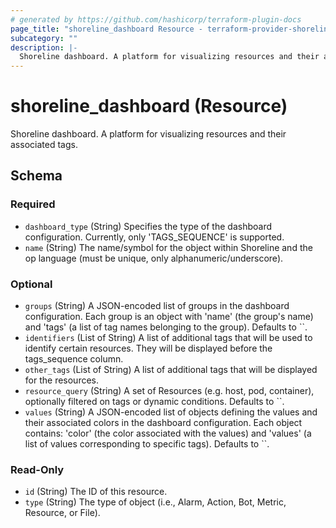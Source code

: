 ```yaml
---
# generated by https://github.com/hashicorp/terraform-plugin-docs
page_title: "shoreline_dashboard Resource - terraform-provider-shoreline"
subcategory: ""
description: |-
  Shoreline dashboard. A platform for visualizing resources and their associated tags.
---
```


# shoreline_dashboard (Resource)

Shoreline dashboard. A platform for visualizing resources and their associated tags.



<!-- schema generated by tfplugindocs -->
## Schema

### Required

- `dashboard_type` (String) Specifies the type of the dashboard configuration. Currently, only 'TAGS_SEQUENCE' is supported.
- `name` (String) The name/symbol for the object within Shoreline and the op language (must be unique, only alphanumeric/underscore).

### Optional

- `groups` (String) A JSON-encoded list of groups in the dashboard configuration. Each group is an object with 'name' (the group's name) and 'tags' (a list of tag names belonging to the group). Defaults to ``.
- `identifiers` (List of String) A list of additional tags that will be used to identify certain resources. They will be displayed before the tags_sequence column.
- `other_tags` (List of String) A list of additional tags that will be displayed for the resources.
- `resource_query` (String) A set of Resources (e.g. host, pod, container), optionally filtered on tags or dynamic conditions. Defaults to ``.
- `values` (String) A JSON-encoded list of objects defining the values and their associated colors in the dashboard configuration. Each object contains: 'color' (the color associated with the values) and 'values' (a list of values corresponding to specific tags). Defaults to ``.

### Read-Only

- `id` (String) The ID of this resource.
- `type` (String) The type of object (i.e., Alarm, Action, Bot, Metric, Resource, or File).
